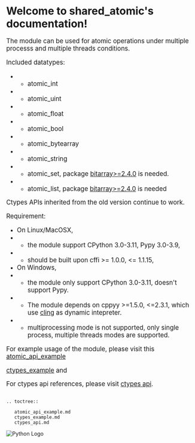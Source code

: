 Welcome to shared_atomic's documentation!
=========================================

<big> The module can be used for atomic operations under multiple processs and multiple threads conditions.

Included datatypes:
- - atomic_int
- - atomic_uint
- - atomic_float
- - atomic_bool
- - atomic_bytearray
- - atomic_string
- - atomic_set, package [bitarray>=2.4.0](https://pypi.org/project/bitarray/) is needed.
- - atomic_list, package [bitarray>=2.4.0](https://pypi.org/project/bitarray/) is needed

Ctypes APIs inherited from the old version continue to work.

Requirement:
- On Linux/MacOSX, 
- - the module support CPython 3.0-3.11, Pypy 3.0-3.9, 
- - should be built upon cffi >= 1.0.0, <= 1.1.15, 
- On Windows, 
- - the module only support CPython 3.0-3.11, doesn't support Pypy. 
- - The module depends on cppyy >=1.5.0, <=2.3.1, which use [cling](https://github.com/vgvassilev/cling/tree/master/tools/packaging) as dynamic intepreter.
- - multiprocessing mode is not supported, only single process, multiple threads modes are supported.

For example usage of the module, please visit this [atomic_api_example](./atomic_api_example.md)

  [ctypes_example](./ctypes_example.md) and

For ctypes api references, please visit [ctypes api](./ctypes_api.md).</big>

##

```{eval-rst}
.. toctree::

   atomic_api_example.md
   ctypes_example.md
   ctypes_api.md

 ```
 
 ![Python Logo](https://www.python.org/static/community_logos/python-logo.png)

